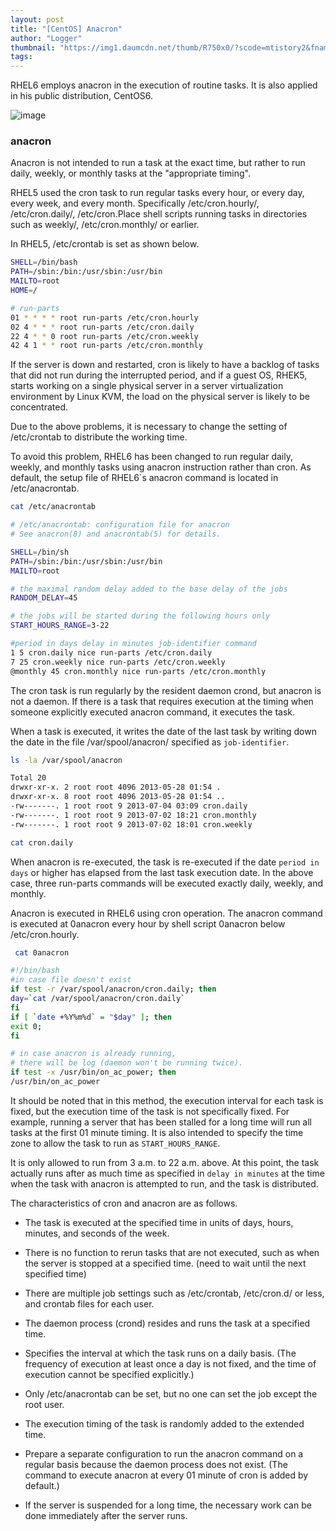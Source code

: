 ```yaml
---
layout: post
title: "[CentOS] Anacron"
author: "Logger"
thumbnail: "https://img1.daumcdn.net/thumb/R750x0/?scode=mtistory2&fname=https%3A%2F%2Ft1.daumcdn.net%2Fcfile%2Ftistory%2F2279573C553D11C211"
tags: 
---
```



RHEL6 employs anacron in the execution of routine tasks. It is also applied in his public distribution, CentOS6.

![image](https://t1.daumcdn.net/cfile/tistory/2279573C553D11C211)

### anacron

Anacron is not intended to run a task at the exact time, but rather to run daily, weekly, or monthly tasks at the "appropriate timing".

RHEL5 used the cron task to run regular tasks every hour, or every day, every week, and every month. Specifically /etc/cron.hourly/, /etc/cron.daily/, /etc/cron.Place shell scripts running tasks in directories such as weekly/, /etc/cron.monthly/ or earlier.

In RHEL5, /etc/crontab is set as shown below.

```bash
SHELL=/bin/bash
PATH=/sbin:/bin:/usr/sbin:/usr/bin
MAILTO=root
HOME=/

# run-parts
01 * * * * root run-parts /etc/cron.hourly
02 4 * * * root run-parts /etc/cron.daily
22 4 * * 0 root run-parts /etc/cron.weekly
42 4 1 * * root run-parts /etc/cron.monthly

```

If the server is down and restarted, cron is likely to have a backlog of tasks that did not run during the interrupted period, and if a guest OS, RHEK5, starts working on a single physical server in a server virtualization environment by Linux KVM, the load on the physical server is likely to be concentrated.

Due to the above problems, it is necessary to change the setting of /etc/crontab to distribute the working time.

To avoid this problem, RHEL6 has been changed to run regular daily, weekly, and monthly tasks using anacron instruction rather than cron. As default, the setup file of RHEL6`s anacron command is located in /etc/anacrontab.

```bash
cat /etc/anacrontab

# /etc/anacrontab: configuration file for anacron
# See anacron(8) and anacrontab(5) for details.

SHELL=/bin/sh
PATH=/sbin:/bin:/usr/sbin:/usr/bin
MAILTO=root

# the maximal random delay added to the base delay of the jobs
RANDOM_DELAY=45

# the jobs will be started during the following hours only
START_HOURS_RANGE=3-22

#period in days delay in minutes job-identifier command
1 5 cron.daily nice run-parts /etc/cron.daily
7 25 cron.weekly nice run-parts /etc/cron.weekly
@monthly 45 cron.monthly nice run-parts /etc/cron.monthly

```

The cron task is run regularly by the resident daemon crond, but anacron is not a daemon. If there is a task that requires execution at the timing when someone explicitly executed anacron command, it executes the task.

When a task is executed, it writes the date of the last task by writing down the date in the file /var/spool/anacron/ <job-identifier> specified as `job-identifier`.

```bash
ls -la /var/spool/anacron

Total 20
drwxr-xr-x. 2 root root 4096 2013-05-28 01:54 .
drwxr-xr-x. 8 root root 4096 2013-05-28 01:54 ..
-rw-------. 1 root root 9 2013-07-04 03:09 cron.daily
-rw-------. 1 root root 9 2013-07-02 18:21 cron.monthly
-rw-------. 1 root root 9 2013-07-02 18:01 cron.weekly

```

```bash
cat cron.daily
```

When anacron is re-executed, the task is re-executed if the date `period in days` or higher has elapsed from the last task execution date. In the above case, three run-parts commands will be executed exactly daily, weekly, and monthly.

Anacron is executed in RHEL6 using cron operation. The anacron command is executed at 0anacron every hour by shell script 0anacron below /etc/cron.hourly.

```bash
 cat 0anacron

#!/bin/bash
#in case file doesn't exist
if test -r /var/spool/anacron/cron.daily; then
day=`cat /var/spool/anacron/cron.daily`
fi
if [ `date +%Y%m%d` = "$day" ]; then
exit 0;
fi

# in case anacron is already running,
# there will be log (daemon won't be running twice).
if test -x /usr/bin/on_ac_power; then
/usr/bin/on_ac_power
```

It should be noted that in this method, the execution interval for each task is fixed, but the execution time of the task is not specifically fixed. For example, running a server that has been stalled for a long time will run all tasks at the first 01 minute timing. It is also intended to specify the time zone to allow the task to run as `START_HOURS_RANGE`.

It is only allowed to run from 3 a.m. to 22 a.m. above. At this point, the task actually runs after as much time as specified in `delay in minutes` at the time when the task with anacron is attempted to run, and the task is distributed.

The characteristics of cron and anacron are as follows.

- The task is executed at the specified time in units of days, hours, minutes, and seconds of the week.
- There is no function to rerun tasks that are not executed, such as when the server is stopped at a specified time.
(need to wait until the next specified time)
- There are multiple job settings such as /etc/crontab, /etc/cron.d/ or less, and crontab files for each user.
- The daemon process (crond) resides and runs the task at a specified time.

- Specifies the interval at which the task runs on a daily basis.
(The frequency of execution at least once a day is not fixed, and the time of execution cannot be specified explicitly.)
- Only /etc/anacrontab can be set, but no one can set the job except the root user.
- The execution timing of the task is randomly added to the extended time.
- Prepare a separate configuration to run the anacron command on a regular basis because the daemon process does not exist.
(The command to execute anacron at every 01 minute of cron is added by default.)
- If the server is suspended for a long time, the necessary work can be done immediately after the server runs.